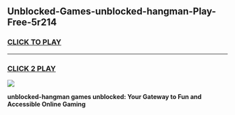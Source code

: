 
## Unblocked-Games-unblocked-hangman-Play-Free-5r214
<h3>
<a href="https://premium76.site?title=unblocked-hangman&ref=18A1">CLICK TO PLAY</a></h3>
<hr>

<h3>
<a href="https://premium76.site?title=unblocked-hangman&ref=18A1">CLICK 2 PLAY</a>
  
</h3>

<a href="https://premium76.site?title=unblocked-hangman&ref=18A1"><img src="https://clearcache.store/games.png"></a>


**unblocked-hangman games unblocked: Your Gateway to Fun and Accessible Online Gaming**
